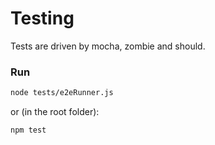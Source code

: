 # Testing

Tests are driven by mocha, zombie and should.

### Run

```bash
node tests/e2eRunner.js
```

or (in the root folder):

```bash
npm test
```
